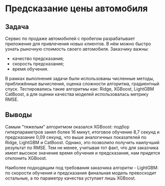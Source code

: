 # Предсказание цены автомобиля

## Задача

Сервис по продаже автомобилей с пробегом разрабатывает приложение для привлечения новых клиентов. В нём можно быстро узнать рыночную стоимость своего автомобиля. 
Заказчику важны:
- качество предсказания;
- скорость предсказания;
- время обучения.

В рамках выполнения задачи были использованы численные методы, приближённые вычисления, оценка сложности алгоритма, градиентный спуск.
Тестировались такие алгоритмы как: Ridge, XGBoost, LightGBM CatBoost, а для оценки качества моделей использовалась метрику RMSE.

## Выводы

Самым "тяжелым" алгоритмом оказался XGBoost: подбор гиперпараметров занял более 16 минут, итоговое обучение 8,7 секунд и предсказание 0,09 секунд, что выше аналогичных показателей по Ridge, LightGBM и CatBoost. Однако, это позволило получить наилучший результат по RMSE. Тем не менее, учитывая тот факт, что для заказчика имеет высокое значение время обучения и предсказания, нам придется отклонить XGBoost.

Наиболее подходящим под требования заказчика алгоритм - LightGBM: по скорости обучения и предсказания финальная модель превосходит остальные, а по параметру качества уступает лишь XGBoost.
